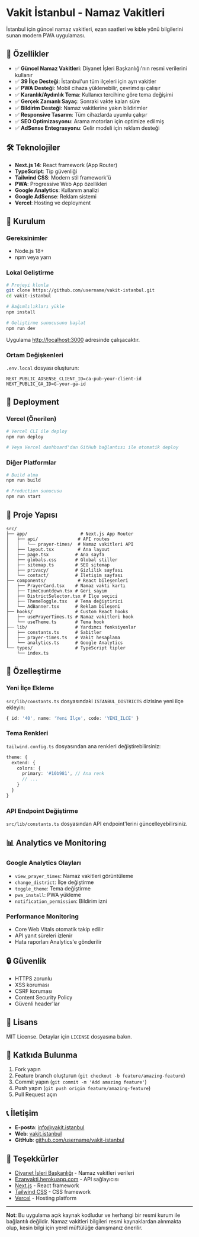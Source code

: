 # Vakit İstanbul - Namaz Vakitleri

İstanbul için güncel namaz vakitleri, ezan saatleri ve kıble yönü bilgilerini sunan modern PWA uygulaması.

## 🚀 Özellikler

- ✅ **Güncel Namaz Vakitleri**: Diyanet İşleri Başkanlığı'nın resmi verilerini kullanır
- ✅ **39 İlçe Desteği**: İstanbul'un tüm ilçeleri için ayrı vakitler
- ✅ **PWA Desteği**: Mobil cihaza yüklenebilir, çevrimdışı çalışır
- ✅ **Karanlık/Aydınlık Tema**: Kullanıcı tercihine göre tema değişimi
- ✅ **Gerçek Zamanlı Sayaç**: Sonraki vakte kalan süre
- ✅ **Bildirim Desteği**: Namaz vakitlerine yakın bildirimler
- ✅ **Responsive Tasarım**: Tüm cihazlarda uyumlu çalışır
- ✅ **SEO Optimizasyonu**: Arama motorları için optimize edilmiş
- ✅ **AdSense Entegrasyonu**: Gelir modeli için reklam desteği

## 🛠 Teknolojiler

- **Next.js 14**: React framework (App Router)
- **TypeScript**: Tip güvenliği
- **Tailwind CSS**: Modern stil framework'ü
- **PWA**: Progressive Web App özellikleri
- **Google Analytics**: Kullanım analizi
- **Google AdSense**: Reklam sistemi
- **Vercel**: Hosting ve deployment

## 📱 Kurulum

### Gereksinimler
- Node.js 18+ 
- npm veya yarn

### Lokal Geliştirme

```bash
# Projeyi klonla
git clone https://github.com/username/vakit-istanbul.git
cd vakit-istanbul

# Bağımlılıkları yükle
npm install

# Geliştirme sunucusunu başlat
npm run dev
```

Uygulama [http://localhost:3000](http://localhost:3000) adresinde çalışacaktır.

### Ortam Değişkenleri

`.env.local` dosyası oluşturun:

```env
NEXT_PUBLIC_ADSENSE_CLIENT_ID=ca-pub-your-client-id
NEXT_PUBLIC_GA_ID=G-your-ga-id
```

## 🚀 Deployment

### Vercel (Önerilen)

```bash
# Vercel CLI ile deploy
npm run deploy

# Veya Vercel dashboard'dan GitHub bağlantısı ile otomatik deploy
```

### Diğer Platformlar

```bash
# Build alma
npm run build

# Production sunucusu
npm run start
```

## 📁 Proje Yapısı

```
src/
├── app/                    # Next.js App Router
│   ├── api/               # API routes
│   │   └── prayer-times/  # Namaz vakitleri API
│   ├── layout.tsx         # Ana layout
│   ├── page.tsx          # Ana sayfa
│   ├── globals.css       # Global stiller
│   ├── sitemap.ts        # SEO sitemap
│   ├── privacy/          # Gizlilik sayfası
│   └── contact/          # İletişim sayfası
├── components/            # React bileşenleri
│   ├── PrayerCard.tsx    # Namaz vakti kartı
│   ├── TimeCountdown.tsx # Geri sayım
│   ├── DistrictSelector.tsx # İlçe seçici
│   ├── ThemeToggle.tsx   # Tema değiştirici
│   └── AdBanner.tsx      # Reklam bileşeni
├── hooks/                # Custom React hooks
│   ├── usePrayerTimes.ts # Namaz vakitleri hook
│   └── useTheme.ts       # Tema hook
├── lib/                  # Yardımcı fonksiyonlar
│   ├── constants.ts      # Sabitler
│   ├── prayer-times.ts   # Vakit hesaplama
│   └── analytics.ts      # Google Analytics
└── types/                # TypeScript tipler
    └── index.ts
```

## 🔧 Özelleştirme

### Yeni İlçe Ekleme

`src/lib/constants.ts` dosyasındaki `ISTANBUL_DISTRICTS` dizisine yeni ilçe ekleyin:

```typescript
{ id: '40', name: 'Yeni İlçe', code: 'YENI_ILCE' }
```

### Tema Renkleri

`tailwind.config.ts` dosyasından ana renkleri değiştirebilirsiniz:

```typescript
theme: {
  extend: {
    colors: {
      primary: '#10b981', // Ana renk
      // ...
    }
  }
}
```

### API Endpoint Değiştirme

`src/lib/constants.ts` dosyasından API endpoint'lerini güncelleyebilirsiniz.

## 📊 Analytics ve Monitoring

### Google Analytics Olayları

- `view_prayer_times`: Namaz vakitleri görüntüleme
- `change_district`: İlçe değiştirme
- `toggle_theme`: Tema değiştirme
- `pwa_install`: PWA yükleme
- `notification_permission`: Bildirim izni

### Performance Monitoring

- Core Web Vitals otomatik takip edilir
- API yanıt süreleri izlenir
- Hata raporları Analytics'e gönderilir

## 🔒 Güvenlik

- HTTPS zorunlu
- XSS koruması
- CSRF koruması
- Content Security Policy
- Güvenli header'lar

## 📄 Lisans

MIT License. Detaylar için `LICENSE` dosyasına bakın.

## 🤝 Katkıda Bulunma

1. Fork yapın
2. Feature branch oluşturun (`git checkout -b feature/amazing-feature`)
3. Commit yapın (`git commit -m 'Add amazing feature'`)
4. Push yapın (`git push origin feature/amazing-feature`)
5. Pull Request açın

## 📞 İletişim

- **E-posta**: info@vakit.istanbul
- **Web**: [vakit.istanbul](https://vakit.istanbul)
- **GitHub**: [github.com/username/vakit-istanbul](https://github.com/username/vakit-istanbul)

## 🙏 Teşekkürler

- [Diyanet İşleri Başkanlığı](https://diyanet.gov.tr) - Namaz vakitleri verileri
- [Ezanvakti.herokuapp.com](https://ezanvakti.herokuapp.com) - API sağlayıcısı
- [Next.js](https://nextjs.org) - React framework
- [Tailwind CSS](https://tailwindcss.com) - CSS framework
- [Vercel](https://vercel.com) - Hosting platform

---

**Not**: Bu uygulama açık kaynak kodludur ve herhangi bir resmi kurum ile bağlantılı değildir. Namaz vakitleri bilgileri resmi kaynaklardan alınmakta olup, kesin bilgi için yerel müftülüğe danışmanız önerilir.